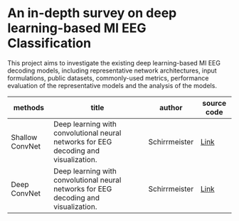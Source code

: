 # An in-depth survey on deep learning-based MI EEG Classification

This project aims to investigate the existing deep learning-based MI EEG decoding models, including representative network architectures, input formulations, public datasets, commonly-used metrics, performance evaluation of the representative models and the analysis of the models.



| methods | title | author | source code |  
| ------ | ------ | ------ | ------ |
| Shallow ConvNet |  Deep learning with convolutional neural networks for EEG decoding and visualization. | Schirrmeister | [Link](https://github.com/braindecode/braindecode) |
| Deep ConvNet | Deep learning with convolutional neural networks for EEG decoding and visualization. | Schirrmeister | [Link](https://github.com/braindecode/braindecode) |  
